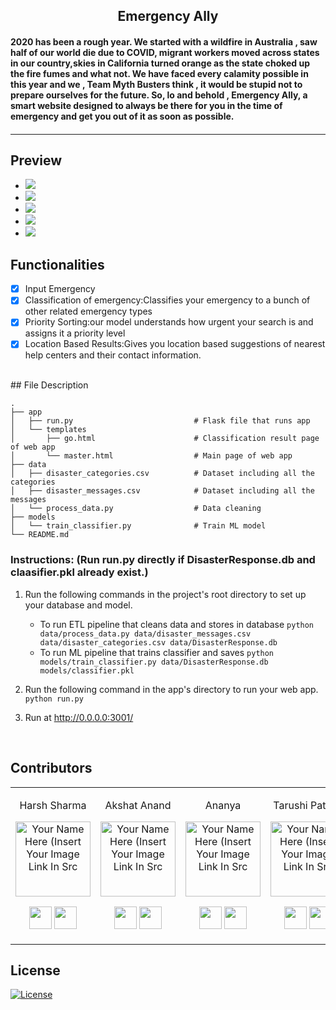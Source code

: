 <p align="center">
	<h2 align="center"> Emergency Ally </h2>
	<h4 > 2020 has been a rough year. We started with a wildfire in Australia , saw half of our world die due to COVID, migrant workers moved across states in our country,skies in California turned orange as the state choked up the fire fumes and what not. We have faced every calamity possible in this year and we , Team Myth Busters think , it would be stupid not to prepare ourselves for the future. So, lo and behold , Emergency Ally, a smart website designed to always be there for you in the time of emergency and get you out of it as soon as possible. <h4>
</p>

---

## Preview
- <img src="https://github.com/harshgeek4coder/SLAC-2.0-Hackathon-Team-Myth-Busters-/blob/main/images/1.png">
- <img src="https://github.com/harshgeek4coder/SLAC-2.0-Hackathon-Team-Myth-Busters-/blob/main/images/pi2.png">
- <img src="https://github.com/harshgeek4coder/SLAC-2.0-Hackathon-Team-Myth-Busters-/blob/main/images/pi3.png">
- <img src="https://github.com/harshgeek4coder/SLAC-2.0-Hackathon-Team-Myth-Busters-/blob/main/images/pi4.png">
- <img src="https://github.com/harshgeek4coder/SLAC-2.0-Hackathon-Team-Myth-Busters-/blob/main/images/pi5.png">
## Functionalities
- [x]  Input Emergency
- [x]  Classification of emergency:Classifies your emergency to a bunch of other related emergency types 
- [x]  Priority Sorting:our model understands how urgent your search is and assigns it a priority level 
- [x]  Location Based Results:Gives you location based suggestions of nearest help centers and their contact information.

<br>
## File Description

    .
    ├── app     
    │   ├── run.py                           # Flask file that runs app
    │   └── templates   
    │       ├── go.html                      # Classification result page of web app
    │       └── master.html                  # Main page of web app    
    ├── data                   
    │   ├── disaster_categories.csv          # Dataset including all the categories  
    │   ├── disaster_messages.csv            # Dataset including all the messages
    │   └── process_data.py                  # Data cleaning
    ├── models
    │   └── train_classifier.py              # Train ML model           
    └── README.md

### Instructions: (Run run.py directly if DisasterResponse.db and claasifier.pkl already exist.)
1. Run the following commands in the project's root directory to set up your database and model.

    - To run ETL pipeline that cleans data and stores in database
        `python data/process_data.py data/disaster_messages.csv data/disaster_categories.csv data/DisasterResponse.db`
    - To run ML pipeline that trains classifier and saves
        `python models/train_classifier.py data/DisasterResponse.db models/classifier.pkl`

2. Run the following command in the app's directory to run your web app.
    `python run.py`

3. Run at http://0.0.0.0:3001/
<br>

## Contributors

<table>
<tr align="center">


<td>

Harsh Sharma

<p align="center">
<img src = ""  height="120" alt="Your Name Here (Insert Your Image Link In Src">
</p>
<p align="center">
<a href = "https://github.com/person1"><img src = "http://www.iconninja.com/files/241/825/211/round-collaboration-social-github-code-circle-network-icon.svg" width="36" height = "36"/></a>
<a href = "https://www.linkedin.com/in/person1">
<img src = "http://www.iconninja.com/files/863/607/751/network-linkedin-social-connection-circular-circle-media-icon.svg" width="36" height="36"/>
</a>
</p>
</td>

<td>

Akshat Anand

<p align="center">
<img src = ""  height="120" alt="Your Name Here (Insert Your Image Link In Src">
</p>
<p align="center">
<a href = "https://github.com/person1"><img src = "http://www.iconninja.com/files/241/825/211/round-collaboration-social-github-code-circle-network-icon.svg" width="36" height = "36"/></a>
<a href = "https://www.linkedin.com/in/person1">
<img src = "http://www.iconninja.com/files/863/607/751/network-linkedin-social-connection-circular-circle-media-icon.svg" width="36" height="36"/>
</a>
</p>
</td>


<td>

Ananya 

<p align="center">
<img src = ""  height="120" alt="Your Name Here (Insert Your Image Link In Src">
</p>
<p align="center">
<a href = "https://github.com/person2"><img src = "http://www.iconninja.com/files/241/825/211/round-collaboration-social-github-code-circle-network-icon.svg" width="36" height = "36"/></a>
<a href = "https://www.linkedin.com/in/person2">
<img src = "http://www.iconninja.com/files/863/607/751/network-linkedin-social-connection-circular-circle-media-icon.svg" width="36" height="36"/>
</a>
</p>
</td>



<td>

Tarushi Pathak

<p align="center">
<img src = "https://media-exp1.licdn.com/dms/image/C5103AQEZiMZveCVrzg/profile-displayphoto-shrink_200_200/0?e=1610582400&v=beta&t=Et_VdmR2Rxaseukc-qoPjI7FTHL21Pk3dbzfvV0epZA"  height="120" alt="Your Name Here (Insert Your Image Link In Src">
</p>
<p align="center">
<a href = "https://github.com/tarushi98"><img src = "http://www.iconninja.com/files/241/825/211/round-collaboration-social-github-code-circle-network-icon.svg" width="36" height = "36"/></a>
<a href = "https://www.linkedin.com/in/tarushi-pathak-6b7b5b177/">
<img src = "http://www.iconninja.com/files/863/607/751/network-linkedin-social-connection-circular-circle-media-icon.svg" width="36" height="36"/>
</a>
</p>
</td>
</tr>
  </table>
  
## License
[![License](http://img.shields.io/:license-mit-blue.svg?style=flat-square)](http://badges.mit-license.org)



